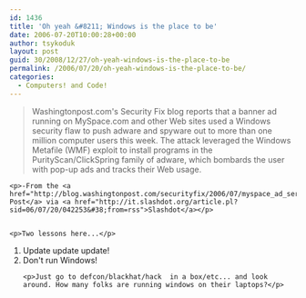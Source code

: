 ```yaml
---
id: 1436
title: 'Oh yeah &#8211; Windows is the place to be'
date: 2006-07-20T10:00:28+00:00
author: tsykoduk
layout: post
guid: 30/2008/12/27/oh-yeah-windows-is-the-place-to-be
permalink: /2006/07/20/oh-yeah-windows-is-the-place-to-be/
categories:
  - Computers! and Code!
---
```

<blockquote>Washingtonpost.com's Security Fix blog reports that a banner ad running on MySpace.com and other Web sites used a Windows security flaw to push adware and spyware out to more than one million computer users this week. The attack leveraged the Windows Metafile (WMF) exploit to install programs in the PurityScan/ClickSpring family of adware, which bombards the user with pop-up ads and tracks their Web usage.</blockquote>

	<p>-From the <a href="http://blog.washingtonpost.com/securityfix/2006/07/myspace_ad_served_adware_to_mo.html">Washington Post</a> via <a href="http://it.slashdot.org/article.pl?sid=06/07/20/042253&#38;from=rss">Slashdot</a></p>


	<p>Two lessons here...</p>


<ol>
<li>Update update update!</li>
<li>Don't run Windows!</li>
</ol><ol>

	<p>Just go to defcon/blackhat/hack  in a box/etc... and look around. How many folks are running windows on their laptops?</p>


</ol>